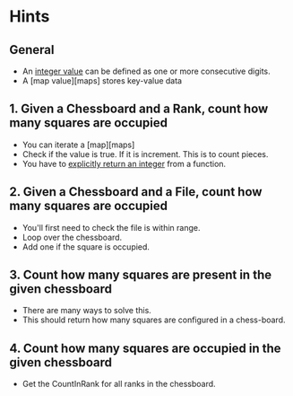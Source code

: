# Hints

## General

- An [integer value][integers] can be defined as one or more consecutive digits.
- A [map value][maps] stores key-value data

## 1. Given a Chessboard and a Rank, count how many squares are occupied

- You can iterate a [map][maps]
- Check if the value is true. If it is increment. This is to count pieces.
- You have to [explicitly return an integer][return] from a function.

## 2. Given a Chessboard and a File, count how many squares are occupied

- You'll first need to check the file is within range.
- Loop over the chessboard.
- Add one if the square is occupied.

## 3. Count how many squares are present in the given chessboard

- There are many ways to solve this.
- This should return how many squares are configured in a chess-board.

## 4. Count how many squares are occupied in the given chessboard

- Get the CountInRank for all ranks in the chessboard.

[functions]: https://golang.org/ref/spec#Function_declarations
[return]: https://golang.org/ref/spec#Return_statements
[operators]: https://golang.org/ref/spec#Operators
[integers]: https://golang.org/ref/spec#Integer_literals
[calls]: https://golang.org/ref/spec#Calls
